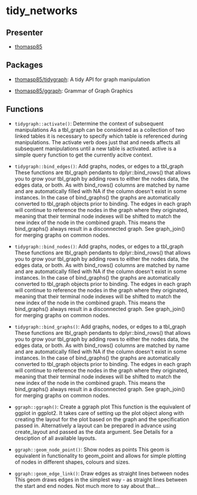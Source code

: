 tidy\_networks
================

Presenter
---------

-   [thomasp85](https://github.com/)

Packages
--------

-   [thomasp85/tidygraph](https://github.com/thomasp85/tidygraph): A tidy API for graph manipulation

-   [thomasp85/ggraph](https://github.com/thomasp85/ggraph): Grammar of Graph Graphics

Functions
---------

-   `tidygraph::activate()`: Determine the context of subsequent manipulations As a tbl\_graph can be considered as a collection of two linked tables it is necessary to specify which table is referenced during manipulations. The activate verb does just that and needs affects all subsequent manipulations until a new table is activated. active is a simple query function to get the currently acitve context.

-   `tidygraph::bind_edges()`: Add graphs, nodes, or edges to a tbl\_graph These functions are tbl\_graph pendants to dplyr::bind\_rows() that allows you to grow your tbl\_graph by adding rows to either the nodes data, the edges data, or both. As with bind\_rows() columns are matched by name and are automatically filled with NA if the column doesn't exist in some instances. In the case of bind\_graphs() the graphs are automatically converted to tbl\_graph objects prior to binding. The edges in each graph will continue to reference the nodes in the graph where they originated, meaning that their terminal node indexes will be shifted to match the new index of the node in the combined graph. This means the bind\_graphs() always result in a disconnected graph. See graph\_join() for merging graphs on common nodes.

-   `tidygraph::bind_nodes()`: Add graphs, nodes, or edges to a tbl\_graph These functions are tbl\_graph pendants to dplyr::bind\_rows() that allows you to grow your tbl\_graph by adding rows to either the nodes data, the edges data, or both. As with bind\_rows() columns are matched by name and are automatically filled with NA if the column doesn't exist in some instances. In the case of bind\_graphs() the graphs are automatically converted to tbl\_graph objects prior to binding. The edges in each graph will continue to reference the nodes in the graph where they originated, meaning that their terminal node indexes will be shifted to match the new index of the node in the combined graph. This means the bind\_graphs() always result in a disconnected graph. See graph\_join() for merging graphs on common nodes.

-   `tidygraph::bind_graphs()`: Add graphs, nodes, or edges to a tbl\_graph These functions are tbl\_graph pendants to dplyr::bind\_rows() that allows you to grow your tbl\_graph by adding rows to either the nodes data, the edges data, or both. As with bind\_rows() columns are matched by name and are automatically filled with NA if the column doesn't exist in some instances. In the case of bind\_graphs() the graphs are automatically converted to tbl\_graph objects prior to binding. The edges in each graph will continue to reference the nodes in the graph where they originated, meaning that their terminal node indexes will be shifted to match the new index of the node in the combined graph. This means the bind\_graphs() always result in a disconnected graph. See graph\_join() for merging graphs on common nodes.

-   `ggraph::ggraph()`: Create a ggraph plot This function is the equivalent of ggplot in ggplot2. It takes care of setting up the plot object along with creating the layout for the plot based on the graph and the specification passed in. Alternatively a layout can be prepared in advance using create\_layout and passed as the data argument. See Details for a desciption of all available layouts.

-   `ggraph::geom_node_point()`: Show nodes as points This geom is equivalent in functionality to geom\_point and allows for simple plotting of nodes in different shapes, colours and sizes.

-   `ggraph::geom_edge_link()`: Draw edges as straight lines between nodes This geom draws edges in the simplest way - as straight lines between the start and end nodes. Not much more to say about that...
